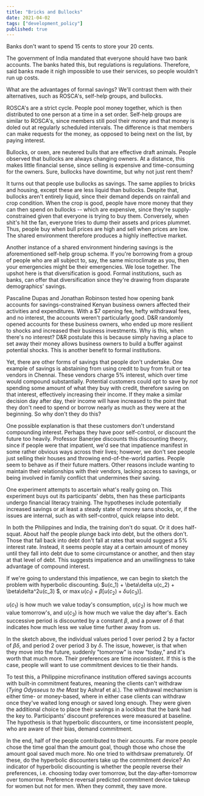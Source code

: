 ```yaml
---
title: "Bricks and Bullocks"
date: 2021-04-02
tags: ["development_policy"]
published: true
---
```


Banks don't want to spend 15 cents to store your 20 cents.

The government of India mandated that everyone should have two bank accounts. The banks hated this, but regulations is regulations. Therefore, said banks made it nigh impossible to use their services, so people wouldn't run up costs.

What are the advantages of formal savings? We'll contrast them with their alternatives, such as ROSCA's, self-help groups, and bullocks.

ROSCA's are a strict cycle. People pool money together, which is then distributed to one person at a time in a set order. Self-help groups are similar to ROSCA's, since members still pool their money and that money is doled out at regularly scheduled intervals. The difference is that members can make requests for the money, as opposed to being next on the list, by paying interest.

Bullocks, or oxen, are neutered bulls that are effective draft animals. People observed that bullocks are always changing owners. At a distance, this makes little financial sense, since selling is expensive and time-consuming for the owners. Sure, bullocks have downtime, but why not just rent them?

It turns out that people use bullocks as savings. The same applies to bricks and housing, except these are less liquid than bullocks. Despite that, bullocks aren't entirely liquid, since their demand depends on rainfall and crop condition. When the crop is good, people have more money that they can then spend on bullocks -- which are expensive, since they're supply-constrained given that everyone is trying to buy them. Conversely, when shit's hit the fan, everyone tries to dump their assets and prices plummet. Thus, people buy when bull prices are high and sell when prices are low. The shared environment therefore produces a highly ineffective market.

Another instance of a shared environment hindering savings is the aforementioned self-help group schema. If you're borrowing from a group of people who are all subject to, say, the same microclimate as you, then your emergencies might be their emergencies. We lose together. The upshot here is that diversification is good. Formal institutions, such as banks, can offer that diversification since they're drawing from disparate demographics' savings.

Pascaline Dupas and Jonathan Robinson tested how opening bank accounts for savings-constrained Kenyan business owners affected their activities and expenditures. With a $7 opening fee, hefty withdrawal fees, and no interest, the accounts weren't particularly good. D&R randomly opened accounts for these business owners, who ended up more resilient to shocks and increased their business investments. Why is this, when there's no interest? D&R postulate this is because simply having a place to set away their money allows business owners to build a buffer against potential shocks. This is another benefit to formal institutions.

Yet, there are other forms of savings that people don't undertake. One example of savings is abstaining from using credit to buy from fruit or tea vendors in Chennai. These vendors charge 5% interest, which over time would compound substantially. Potential customers could opt to save by *not* spending some amount of what they buy with credit, therefore saving on that interest, effectively increasing their income. If they make a similar decision day after day, their income will have increased to the point that they don't need to spend or borrow nearly as much as they were at the beginning. So why don't they do this?

One possible explanation is that these customers don't understand compounding interest. Perhaps they have poor self-control, or discount the future too heavily. Professor Banerjee discounts this discounting theory, since if people were that impatient, we'd see that impatience manifest in some rather obvious ways across their lives; however, we don't see people just selling their houses and throwing end-of-the-world parties. People seem to behave as if their future matters. Other reasons include wanting to maintain their relationships with their vendors, lacking access to savings, or being involved in family conflict that undermines their saving.

One experiment attempts to ascertain what's really going on. This experiment buys out its participants' debts, then has these participants undergo financial literacy training. The hypotheses include potentially increased savings or at least a steady state of money sans shocks, or, if the issues are internal, such as with self-control, quick relapse into debt.

In both the Philippines and India, the training don't do squat. Or it does half-squat. About half the people plunge back into debt, but the others don't. Those that fall back into debt don't fall at rates that would suggest a 5% interest rate. Instead, it seems people stay at a certain amount of money until they fall into debt due to some circumstance or another, and then stay at that level of debt. This suggests impatience and an unwillingness to take advantage of compound interest.

If we're going to understand this impatience, we can begin to sketch the problem with hyperbolic discounting. $u(c_1) + \beta\delta u(c_2) + \beta\delta^2u(c_3) $, or $\max u(c_1) + \beta[u(c_2) + \delta u(c_3)]$.

$u(c_1)$ is how much we value today's consumption, $u(c_2)$ is how much we value tomorrow's, and $u(c_3)$ is how much we value the day after's. Each successive period is discounted by a constant $\beta$, and a power of $\delta$ that indicates how much less we value time further away from us.

In the sketch above, the individual values period 1 over period 2 by a factor of $\beta\delta$, and period 2 over period 3 by $\delta$. The issue, however, is that when they move into the future, suddenly "tomorrow" is now "today," and it's worth that much more. Their preferences are time *in*consistent. If this is the case, people will want to use commitment devices to tie their hands.

To test this, a Philippine microfinance institution offered savings accounts with built-in commitment features, meaning the clients can't withdraw (*Tying Odysseus to the Mast* by Ashraf et al.). The withdrawal mechanism is either time- or money-based, where in either case clients can withdraw once they've waited long enough or saved long enough. They were given the additional choice to place their savings in a lockbox that the bank had the key to. Participants' discount preferences were measured at baseline. The hypothesis is that hyperbolic discounters, or time inconsistent people, who are aware of their bias, demand commitment.

In the end, half of the people contributed to their accounts. Far more people chose the time goal than the amount goal, though those who chose the amount goal saved much more. No one tried to withdrsaw prematurely. Of these, do the hyperbolic discounters take up the commitment device? An indicator of hyperbolic discounting is whether the people reverse their preferences, i.e. choosing today over tomorrow, but the day-after-tomorrow over tomorrow. Preference reversal predicted commitment device takeup for women but not for men. When they commit, they save more.
